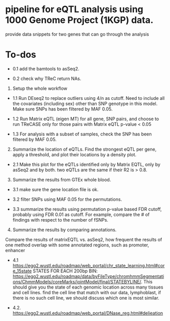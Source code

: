 # pipeline for eQTL analysis using 1000 Genome Project (1KGP) data. 
provide data snippets for two genes that can go through the analysis

# To-dos

+ 0.1 add the bamtools to asSeq2.

+ 0.2 check why TReC return NAs.

1. Setup the whole workflow

+ 1.1 Run DEseq2 to replace outliers using 4/n as cutoff. Need to include all the covariates (including sex) other than SNP genotype in this model. Make sure SNPs has been filtered by MAF 0.05. 

+ 1.2 Run Matrix eQTL (eigen MT) for all gene, SNP pairs, and choose to run TReCASE only for those pairs with Matrix eQTL p-value < 0.05

+ 1.3 For analysis with a subset of samples, check the SNP has been filtered by MAF 0.05. 

2. Summarize the location of eQTLs. Find the strongest eQTL per gene, apply a threshold, and plot their locations by a density plot. 

+ 2.1 Make this plot for the eQTLs identified only by Matrix EQTL, only by asSeq2 and by both. two eQTLs are the same if their R2 is > 0.8. 

3. Summarize the results from GTEx whole blood. 

+ 3.1 make sure the gene location file is ok. 

+ 3.2 filter SNPs using MAF 0.05 for the permutations. 

+ 3.3 summarize the results using permutation p-value based FDR cutoff, probably using FDR 0.01 as cutoff. For example, compare the # of findings with respect to the number of fSNPs. 

4. Summarize the results by comparing annotations. 

Compare the results of matrixEQTL vs. asSeq2, how frequent the results of one method overlap with some annotated regions, such as promoter, enhancer

+ 4.1 https://egg2.wustl.edu/roadmap/web_portal/chr_state_learning.html#core_15state
STATES FOR EACH 200bp BIN: 
https://egg2.wustl.edu/roadmap/data/byFileType/chromhmmSegmentations/ChmmModels/coreMarks/jointModel/final/STATEBYLINE/. This should give you the state of each genomic location across many tissues and cell lines. find the cell line that match with our data, lymphoblast, if there is no such cell line, we should discuss which one is most similar. 

+ 4.2. https://egg2.wustl.edu/roadmap/web_portal/DNase_reg.html#delieation

